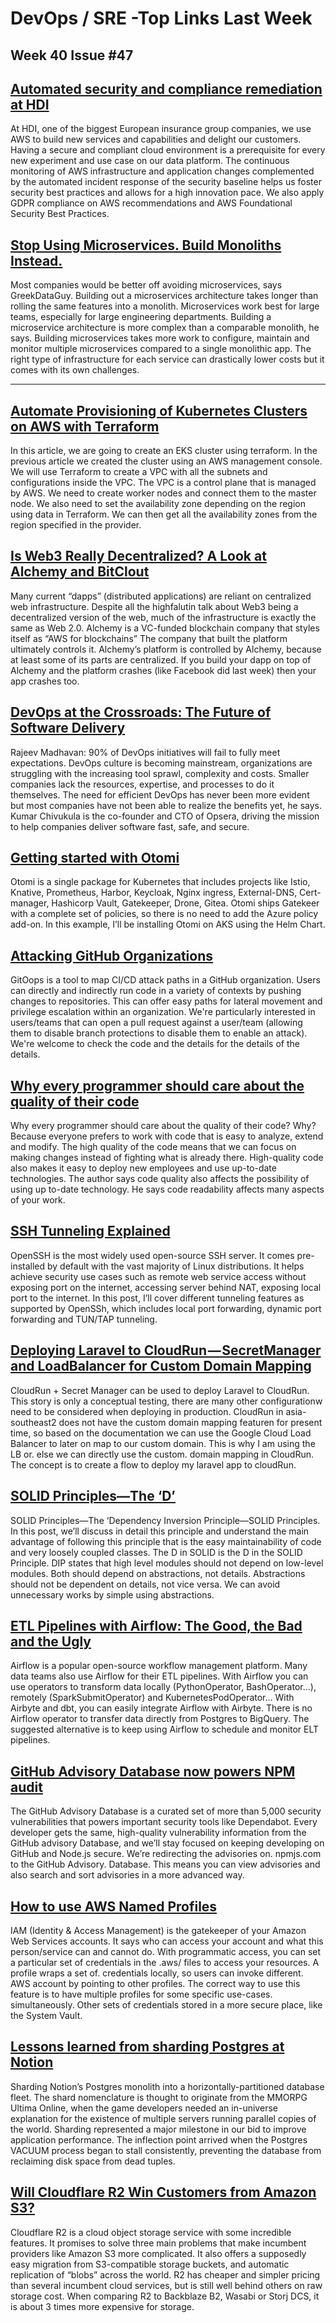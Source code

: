 # DevOps / SRE -Top Links Last Week

## Week 40 Issue #47

## [Automated security and compliance remediation at HDI](https://aws.amazon.com/blogs/devops/automated-security-and-compliance-remediation-at-hdi/)

At HDI, one of the biggest European insurance group companies, we use AWS to build new services and capabilities and delight our customers. Having a secure and compliant cloud environment is a prerequisite for every new experiment and use case on our data platform. The continuous monitoring of AWS infrastructure and application changes complemented by the automated incident response of the security baseline helps us foster security best practices and allows for a high innovation pace. We also apply GDPR compliance on AWS recommendations and AWS Foundational Security Best Practices.

## [Stop Using Microservices. Build Monoliths Instead.](https://betterprogramming.pub/stop-using-microservices-build-monoliths-instead-9eac180ac908)

Most companies would be better off avoiding microservices, says GreekDataGuy. Building out a microservices architecture takes longer than rolling the same features into a monolith. Microservices work best for large teams, especially for large engineering departments. Building a microservice architecture is more complex than a comparable monolith, he says. Building microservices takes more work to configure, maintain and monitor multiple microservices compared to a single monolithic app. The right type of infrastructure for each service can drastically lower costs but it comes with its own challenges.

---

## [Automate Provisioning of Kubernetes Clusters on AWS with Terraform](https://faun.pub/automate-provisioning-of-kubernetes-clusters-on-aws-with-terraform-61ff6aaf8ead)

In this article, we are going to create an EKS cluster using terraform. In the previous article we created the cluster using an AWS management console. We will use Terraform to create a VPC with all the subnets and configurations inside the VPC. The VPC is a control plane that is managed by AWS. We need to create worker nodes and connect them to the master node. We also need to set the availability zone depending on the region using data in Terraform. We can then get all the availability zones from the region specified in the provider.

## [Is Web3 Really Decentralized? A Look at Alchemy and BitClout](https://thenewstack.io/web3-isnt-fully-decentralized-a-look-at-alchemy-bitclout/)

Many current “dapps” (distributed applications) are reliant on centralized web infrastructure. Despite all the highfalutin talk about Web3 being a decentralized version of the web, much of the infrastructure is exactly the same as Web 2.0. Alchemy is a VC-funded blockchain company that styles itself as “AWS for blockchains” The company that built the platform ultimately controls it. Alchemy’s platform is controlled by Alchemy, because at least some of its parts are centralized. If you build your dapp on top of Alchemy and the platform crashes (like Facebook did last week) then your app crashes too.

## [DevOps at the Crossroads: The Future of Software Delivery](https://thenewstack.io/devops-at-the-crossroads-the-future-of-software-delivery/)

Rajeev Madhavan: 90% of DevOps initiatives will fail to fully meet expectations. DevOps culture is becoming mainstream, organizations are struggling with the increasing tool sprawl, complexity and costs. Smaller companies lack the resources, expertise, and processes to do it themselves. The need for efficient DevOps has never been more evident but most companies have not been able to realize the benefits yet, he says. Kumar Chivukula is the co-founder and CTO of Opsera, driving the mission to help companies deliver software fast, safe, and secure.

## [Getting started with Otomi](https://itnext.io/getting-started-with-otomi-a82d361330a2)

Otomi is a single package for Kubernetes that includes projects like Istio, Knative, Prometheus, Harbor, Keycloak, Nginx ingress, External-DNS, Cert-manager, Hashicorp Vault, Gatekeeper, Drone, Gitea. Otomi ships Gatekeer with a complete set of policies, so there is no need to add the Azure policy add-on. In this example, I’ll be installing Otomi on AKS using the Helm Chart.

## [Attacking GitHub Organizations](https://github.com/ovotech/gitoops/blob/main/docs/blog.md)

GitOops is a tool to map CI/CD attack paths in a GitHub organization. Users can directly and indirectly run code in a variety of contexts by pushing changes to repositories. This can offer easy paths for lateral movement and privilege escalation within an organization. We're particularly interested in users/teams that can open a pull request against a user/team (allowing them to disable branch protections to disable them to enable an attack). We're welcome to check the code and the details for the details of the details.

## [Why every programmer should care about the quality of their code](https://imjosef.medium.com/32746362051e)

Why every programmer should care about the quality of their code? Why? Because everyone prefers to work with code that is easy to analyze, extend and modify. The high quality of the code means that we can focus on making changes instead of fighting what is already there. High-quality code also makes it easy to deploy new employees and use up-to-date technologies. The author says code quality also affects the possibility of using up to-date technology. He says code readability affects many aspects of your work.

## [SSH Tunneling Explained](https://goteleport.com/blog/ssh-tunneling-explained/)

OpenSSH is the most widely used open-source SSH server. It comes pre-installed by default with the vast majority of Linux distributions. It helps achieve security use cases such as remote web service access without exposing port on the internet, accessing server behind NAT, exposing local port to the internet. In this post, I’ll cover different tunneling features as supported by OpenSSh, which includes local port forwarding, dynamic port forwarding and TUN/TAP tunneling.

## [Deploying Laravel to CloudRun — SecretManager and LoadBalancer for Custom Domain Mapping](https://faun.pub/deploying-laravel-to-cloudrun-secretmanager-and-loadbalancer-for-custom-domain-mapping-780677aa4037?source=rss----10d1a7495d39---4)

CloudRun + Secret Manager can be used to deploy Laravel to CloudRun. This story is only a conceptual testing, there are many other configurationw need to be considered when deploying in production. CloudRun in asia-southeast2 does not have the custom domain mapping featuren for present time, so based on the documentation we can use the Google Cloud Load Balancer to later on map to our custom domain. This is why I am using the LB or. else we can directly use the custom. domain mapping in CloudRun. The concept is to create a flow to deploy my laravel app to cloudRun.

## [SOLID Principles—The ‘D’](https://faun.pub/solid-principles-the-d-6076c360362c?source=rss----10d1a7495d39---4)

SOLID Principles—The ‘Dependency Inversion Principle—SOLID Principles. In this post, we’ll discuss in detail this principle and understand the main advantage of following this principle that is the easy maintainability of code and very loosely coupled classes. The D in SOLID is the D in the SOLID Principle. DIP states that high level modules should not depend on low-level modules. Both should depend on abstractions, not details. Abstractions should not be dependent on details, not vice versa. We can avoid unnecessary works by simple using abstractions.

## [ETL Pipelines with Airflow: The Good, the Bad and the Ugly](https://airbyte.io/blog/airflow-etl-pipelines)

Airflow is a popular open-source workflow management platform. Many data teams also use Airflow for their ETL pipelines. With Airflow you can use operators to transform data locally (PythonOperator, BashOperator...), remotely (SparkSubmitOperator) and KubernetesPodOperator… With Airbyte and dbt, you can easily integrate Airflow with Airbyte. There is no Airflow operator to transfer data directly from Postgres to BigQuery. The suggested alternative is to keep using Airflow to schedule and monitor ELT pipelines.

## [GitHub Advisory Database now powers NPM audit](https://github.blog/2021-10-07-github-advisory-database-now-powers-npm-audit/)

The GitHub Advisory Database is a curated set of more than 5,000 security vulnerabilities that powers important security tools like Dependabot. Every developer gets the same, high-quality vulnerability information from the GitHub advisory Database, and we’ll stay focused on keeping developing on GitHub and Node.js secure. We’re redirecting the advisories on. npmjs.com to the GitHub Advisory. Database. This means you can view advisories and also search and sort advisories in a more advanced way.

## [How to use AWS Named Profiles](https://www.itscava.com/how-to-use-aws-named-profiles)

IAM (Identity & Access Management) is the gatekeeper of your Amazon Web Services accounts. It says who can access your account and what this person/service can and cannot do. With programmatic access, you can set a particular set of credentials in the .aws/ files to access your resources. A profile wraps a set of. credentials locally, so users can invoke different. AWS account by pointing to other profiles. The correct way to use this feature is to have multiple profiles for some specific use-cases. simultaneously. Other sets of credentials stored in a more secure place, like the System Vault.

## [Lessons learned from sharding Postgres at Notion](https://www.notion.so/blog/sharding-postgres-at-notion)

Sharding Notion’s Postgres monolith into a horizontally-partitioned database fleet. The shard nomenclature is thought to originate from the MMORPG Ultima Online, when the game developers needed an in-universe explanation for the existence of multiple servers running parallel copies of the world. Sharding represented a major milestone in our bid to improve application performance. The inflection point arrived when the Postgres VACUUM process began to stall consistently, preventing the database from reclaiming disk space from dead tuples.

## [Will Cloudflare R2 Win Customers from Amazon S3?](https://www.taloflow.ai/blog/will-cloudflare-r2-win-customers-from-amazon-s3)

Cloudflare R2 is a cloud object storage service with some incredible features. It promises to solve three main problems that make incumbent providers like Amazon S3 more complicated. It also offers a supposedly easy migration from S3-compatible storage buckets, and automatic replication of “blobs” across the world. R2 has cheaper and simpler pricing than several incumbent cloud services, but is still well behind others on raw storage cost. When comparing R2 to Backblaze B2, Wasabi or Storj DCS, it is about 3 times more expensive for storage.
